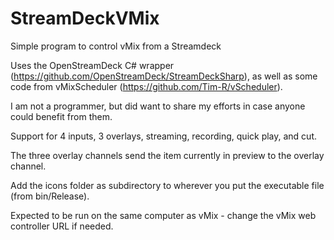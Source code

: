 # StreamDeckVMix
Simple program to control vMix from a Streamdeck

Uses the OpenStreamDeck C# wrapper (https://github.com/OpenStreamDeck/StreamDeckSharp), as well as some code from vMixScheduler (https://github.com/Tim-R/vScheduler).

I am not a programmer, but did want to share my efforts in case anyone could benefit from them.

Support for 4 inputs, 3 overlays, streaming, recording, quick play, and cut.

The three overlay channels send the item currently in preview to the overlay channel.

Add the icons folder as subdirectory to wherever you put the executable file (from bin/Release).

Expected to be run on the same computer as vMix - change the vMix web controller URL if needed.
